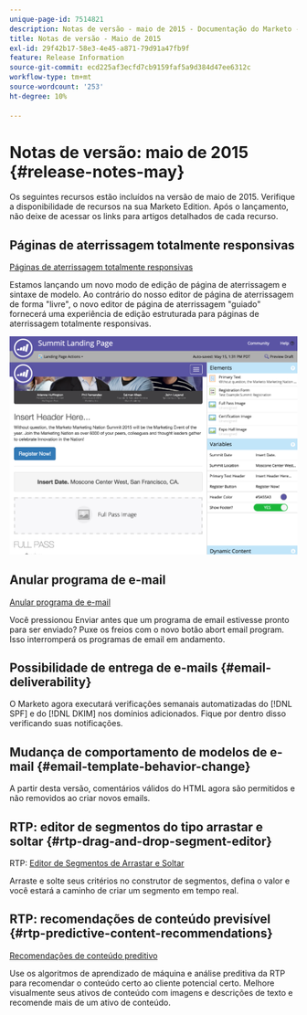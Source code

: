 ```yaml
---
unique-page-id: 7514821
description: Notas de versão - maio de 2015 - Documentação do Marketo - Documentação do produto
title: Notas de versão - Maio de 2015
exl-id: 29f42b17-58e3-4e45-a871-79d91a47fb9f
feature: Release Information
source-git-commit: ecd225af3ecfd7cb9159faf5a9d384d47ee6312c
workflow-type: tm+mt
source-wordcount: '253'
ht-degree: 10%

---
```


# Notas de versão: maio de 2015 {#release-notes-may}

Os seguintes recursos estão incluídos na versão de maio de 2015. Verifique a disponibilidade de recursos na sua Marketo Edition. Após o lançamento, não deixe de acessar os links para artigos detalhados de cada recurso.

## Páginas de aterrissagem totalmente responsivas

[Páginas de aterrissagem totalmente responsivas](/help/marketo/product-docs/demand-generation/landing-pages/guided-landing-pages/create-a-guided-landing-page.md)

Estamos lançando um novo modo de edição de página de aterrissagem e sintaxe de modelo. Ao contrário do nosso editor de página de aterrissagem de forma &quot;livre&quot;, o novo editor de página de aterrissagem &quot;guiado&quot; fornecerá uma experiência de edição estruturada para páginas de aterrissagem totalmente responsivas.

![](assets/image2015-5-15-13-3a33-3a11.png)

## Anular programa de e-mail

[Anular programa de e-mail](/help/marketo/product-docs/email-marketing/email-programs/email-program-actions/abort-email-program.md)

Você pressionou Enviar antes que um programa de email estivesse pronto para ser enviado? Puxe os freios com o novo botão abort email program. Isso interromperá os programas de email em andamento.

## Possibilidade de entrega de e-mails  {#email-deliverability}

O Marketo agora executará verificações semanais automatizadas do [!DNL SPF] e do [!DNL DKIM] nos domínios adicionados. Fique por dentro disso verificando suas notificações.

## Mudança de comportamento de modelos de e-mail {#email-template-behavior-change}

A partir desta versão, comentários válidos do HTML agora são permitidos e não removidos ao criar novos emails.

## RTP: editor de segmentos do tipo arrastar e soltar {#rtp-drag-and-drop-segment-editor}

RTP: [Editor de Segmentos de Arrastar e Soltar](/help/marketo/product-docs/web-personalization/using-web-segments/web-segments.md)

Arraste e solte seus critérios no construtor de segmentos, defina o valor e você estará a caminho de criar um segmento em tempo real.

## RTP: recomendações de conteúdo previsível {#rtp-predictive-content-recommendations}

[Recomendações de conteúdo preditivo](/help/marketo/product-docs/predictive-content/enabling-predictive-content/enable-predictive-content-for-web-rich-media.md)

Use os algoritmos de aprendizado de máquina e análise preditiva da RTP para recomendar o conteúdo certo ao cliente potencial certo. Melhore visualmente seus ativos de conteúdo com imagens e descrições de texto e recomende mais de um ativo de conteúdo.
